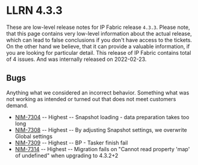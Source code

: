 # LLRN 4.3.3

These are low-level release notes for IP Fabric release `4.3.3`. Please note, that this page contains very low-level information about the actual release, which can lead to false conclusions if you don't have access to the tickets. On the other hand we believe, that it can provide a valuable information, if you are looking for particular detail. This release of IP Fabric contains total of 4 issues. And was internally released on 2022-02-23.

## Bugs

Anything what we considered an incorrect behavior. Something what was not working as intended or turned out that does not meet customers demand.

- [NIM-7304](https://ipfabric.atlassian.net/browse/NIM-7304) -- Highest -- Snapshot loading - data preparation takes too long
- [NIM-7308](https://ipfabric.atlassian.net/browse/NIM-7308) -- Highest -- By adjusting Snapshot settings, we overwrite Global settings
- [NIM-7309](https://ipfabric.atlassian.net/browse/NIM-7309) -- Highest -- BP - Tasker finish fail
- [NIM-7314](https://ipfabric.atlassian.net/browse/NIM-7314) -- Highest -- Migration fails on "Cannot read property 'map' of undefined" when upgrading to 4.3.2+2
